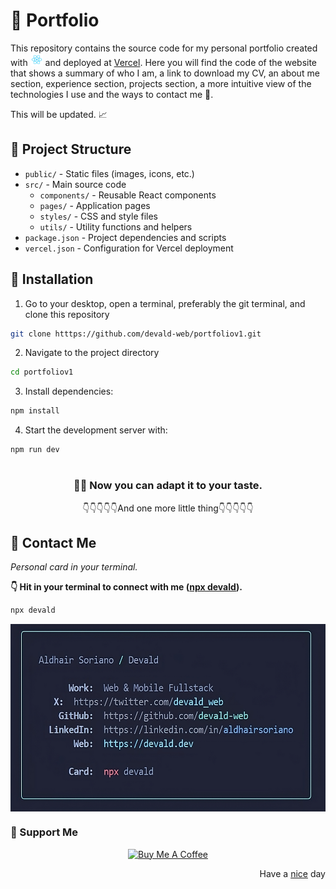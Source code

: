 # 🎨 Portfolio

This repository contains the source code for my personal portfolio created with <a href="https://react.dev/"><img alt="React" title="React" src="https://raw.githubusercontent.com/github/explore/80688e429a7d4ef2fca1e82350fe8e3517d3494d/topics/react/react.png" height="20"></a>
 and deployed at [Vercel](https://vercel.com). Here you will find the code of the website that shows a summary of who I am, a link to download my CV, an about me section, experience section, projects section, a more intuitive view of the technologies I use and the ways to contact me 🤝.

This will be updated. 📈

## 📁 Project Structure

- `public/` - Static files (images, icons, etc.)
- `src/` - Main source code
  - `components/` - Reusable React components
  - `pages/` - Application pages
  - `styles/` - CSS and style files
  - `utils/` - Utility functions and helpers
- `package.json` - Project dependencies and scripts
- `vercel.json` - Configuration for Vercel deployment

## 🚀 Installation

1. Go to your desktop, open a terminal, preferably the git terminal, and clone this repository 

```sh
git clone htttps://github.com/devald-web/portfoliov1.git
```
2. Navigate to the project directory

```sh
cd portfoliov1
```

3. Install dependencies:

```sh
npm install
```

4. Start the development server with:

```sh
npm run dev
```
#

<div align="center">
  
### 🐱‍🐉 Now you can adapt it to your taste.
👇👇👇👇👇And one more little thing👇👇👇👇👇

</div>

## 🍻 Contact Me

_Personal card in your terminal._

**👇 Hit in your terminal to connect with me ([npx devald][devald-web]).**

```bash
npx devald
```

</div>
<p align="center"><img height="300px" align="center" src="https://raw.githubusercontent.com/devald-web/devald-web/main/npx_card-transformed.png"></p>

### 🎁 Support Me

<div align="center">

[![Buy Me A Coffee](https://img.shields.io/badge/Donate-Buy%20Me%20A%20Coffee-orange.svg)](https://buymeacoffee.com/devald)

</div>

<div align="right">
  
  Have a [nice][nice-link] day
  
</div>

<!-- Link anchors -->

[devald-web]: https://github.com/devald-web
[nice-link]: https://youtu.be/1cCDfDIjp1Q

